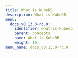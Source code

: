 ```yaml
---
title: What is KubeDB
description: What is KubeDB
menu:
  docs_v0.13.0-rc.0:
    identifier: what-is-kubedb
    parent: concepts
    name: What is KubeDB
    weight: 10
menu_name: docs_v0.13.0-rc.0
---
```


